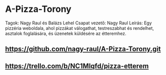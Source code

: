 # A-Pizza-Torony
Tagok: Nagy Raul és Balázs Lehel
Csapat vezető: Nagy Raul
Leírás: Egy pizzéria weboldala, ahol pizzákat válogathat, testreszabhat és rendelhet, asztalok foglalására, és üzenetek küldésére az étteremhez.

## https://github.com/nagy-raul/A-Pizza-Torony.git
## https://trello.com/b/NC1Mlqfd/pizza-etterem